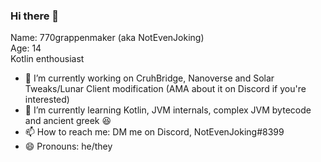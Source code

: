 ### Hi there 👋
Name: 770grappenmaker (aka NotEvenJoking)  
Age: 14  
Kotlin enthousiast  

- 🔭 I’m currently working on CruhBridge, Nanoverse and Solar Tweaks/Lunar Client modification (AMA about it on Discord if you're interested)
- 🌱 I’m currently learning Kotlin, JVM internals, complex JVM bytecode and ancient greek 😆
- 📫 How to reach me: DM me on Discord, NotEvenJoking#8399
- 😄 Pronouns: he/they
